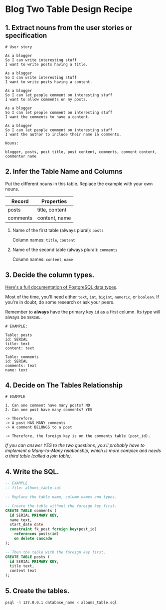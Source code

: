 # Blog Two Table Design Recipe

## 1. Extract nouns from the user stories or specification

```
# User story

As a blogger
So I can write interesting stuff
I want to write posts having a title.

As a blogger
So I can write interesting stuff
I want to write posts having a content.

As a blogger
So I can let people comment on interesting stuff
I want to allow comments on my posts.

As a blogger
So I can let people comment on interesting stuff
I want the comments to have a content.

As a blogger
So I can let people comment on interesting stuff
I want the author to include their name in comments.
```

```
Nouns:

blogger, posts, post title, post content, comments, comment content, commenter name
```

## 2. Infer the Table Name and Columns

Put the different nouns in this table. Replace the example with your own nouns.

| Record                | Properties          |
| --------------------- | ------------------  |
| posts                 | title, content
| comments              | content, name

1. Name of the first table (always plural): `posts` 

    Column names: `title`, `content`

2. Name of the second table (always plural): `comments` 

    Column names: `content`, `name`

## 3. Decide the column types.

[Here's a full documentation of PostgreSQL data types](https://www.postgresql.org/docs/current/datatype.html).

Most of the time, you'll need either `text`, `int`, `bigint`, `numeric`, or `boolean`. If you're in doubt, do some research or ask your peers.

Remember to **always** have the primary key `id` as a first column. Its type will always be `SERIAL`.

```
# EXAMPLE:

Table: posts
id: SERIAL
title: text
content: text

Table: comments
id: SERIAL
comments: text
name: text
```

## 4. Decide on The Tables Relationship


```
# EXAMPLE

1. Can one comment have many posts? NO
2. Can one post have many comments? YES

-> Therefore,
-> A post HAS MANY comments
-> A comment BELONGS to a post

-> Therefore, the foreign key is on the comments table (post_id).
```

*If you can answer YES to the two questions, you'll probably have to implement a Many-to-Many relationship, which is more complex and needs a third table (called a join table).*

## 4. Write the SQL.

```sql
-- EXAMPLE
-- file: albums_table.sql

-- Replace the table name, columm names and types.

-- Create the table without the foreign key first.
CREATE TABLE comments (
  id SERIAL PRIMARY KEY,
  name text,
  start_date date
  constraint fk_post foreign key(post_id)
    references posts(id)
    on delete cascade
);

-- Then the table with the foreign key first.
CREATE TABLE posts (
  id SERIAL PRIMARY KEY,
  title text,
  content text
);

```

## 5. Create the tables.

```bash
psql -h 127.0.0.1 database_name < albums_table.sql
```